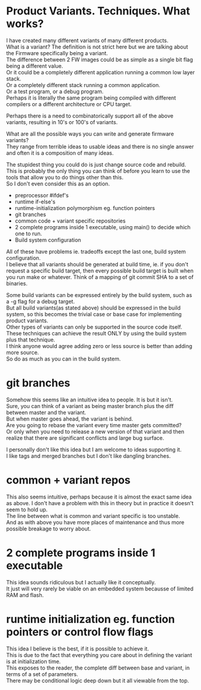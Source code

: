 # Product Variants.  Techniques.  What works?
  
I have created many different variants of many different products.  
What is a variant?  The definition is not strict here but we are talking about the Firmware specifically being a variant.  
The difference between 2 FW images could be as simple as a single bit flag being a different value.  
Or it could be a completely different application running a common low layer stack.  
Or a completely different stack running a common application.  
Or a test program, or a debug program.  
Perhaps it is literally the same program being compiled with different compilers or a different architecture or CPU target.  
  
Perhaps there is a need to combinatorically support all of the above variants, resulting in 10's or 100's of variants.  
  
  
What are all the possible ways you can write and generate firmware variants?  
They range from terrible ideas to usable ideas and there is no single answer and often it is a composition of many ideas.
  
The stupidest thing you could do is just change source code and rebuild.  This is probably the only thing
you can think of before you learn to use the tools that allow you to do things other than this.  
So I don't even consider this as an option.  
  
* preprocessor #ifdef's
* runtime if-else's
* runtime-initialization polymorphism eg. function pointers
* git branches
* common code + variant specific repositories
* 2 complete programs inside 1 executable, using main() to decide which one to run.
* Build system configuration


All of these have problems ie. tradeoffs except the last one, build system configuration.  
I believe that all variants should be generated at build time, ie. if you don't request a specific
build target, then every possible build target is built when you run make or whatever.
Think of a mapping of git commit SHA to a set of binaries.

Some build variants can be expressed entirely by the build system, such as a -g flag for a debug target.  
But all build variants(as stated above) should be expressed in the build system,
so this becomes the trivial case or base case for implementing product variants.  
Other types of variants can only be supported in the source code itself.  
These techniques can achieve the result ONLY by using the build system plus that technique.  
I think anyone would agree adding zero or less source is better than adding more source.  
So do as much as you can in the build system.  
  
# git branches
Somehow this seems like an intuitive idea to people.  It is but it isn't.  
Sure, you can think of a variant as being master branch plus the diff between master and the variant.  
But when master goes ahead, the variant is behind.  
Are you going to rebase the variant every time master gets committed?  
Or only when you need to release a new version of that variant and then realize that there are significant conflicts
and large bug surface.  

I personally don't like this idea but I am welcome to ideas supporting it.  
I like tags and merged branches but I don't like dangling branches.  
  
# common + variant repos
This also seems intuitive, perhaps because it is almost the exact same idea as above.  I don't have a problem with this in theory but in practice it doesn't seem to hold up.  
The line between what is common and variant specific is too unstable.  
And as with above you have more places of maintenance and thus more possible breakage to worry about.  
  

# 2 complete programs inside 1 executable
This idea sounds ridiculous but I actually like it conceptually.  
It just will very rarely be viable on an embedded system becausse of limited RAM and flash.

# runtime initialization eg. function pointers or control flow flags
This idea I believe is the best, if it is possible to achieve it.  
This is due to the fact that everything you care about in defining the variant is at initialization time.  
This exposes to the reader, the complete diff between base and variant, in terms of a set of parameters.  
There may be conditional logic deep down but it all viewable from the top.  

